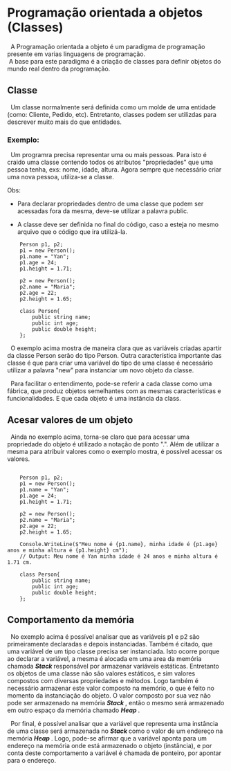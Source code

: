 # Programação orientada a objetos (Classes)

&nbsp; A Programação orientada a objeto é um paradigma de programação presente em varias linguagens de programação.<br>
&nbsp;A base para este paradigma é a criação de classes para definir objetos do mundo real dentro da programação.

## Classe

&nbsp; Um classe normalmente será definida como um molde de uma entidade (como: Cliente, Pedido, etc). Entretanto, classes podem ser utilizdas para descrever muito mais do que entidades. <br>

### Exemplo:

&nbsp; Um programra precisa representar  uma ou mais pessoas. Para isto é craido uma classe contendo todos os atributos "propriedades" que uma pessoa tenha, exs: nome, idade, altura. Agora sempre que necessário criar uma nova pessoa, utiliza-se a classe.

Obs: <br> 
- Para declarar propriedades dentro de uma classe que podem ser acessadas fora da mesma, deve-se utilizar a palavra public. <br>

- A classe deve ser definida no final do código, caso a esteja no mesmo arquivo que o código que ira utilizá-la.

```
    Person p1, p2;
    p1 = new Person();
    p1.name = "Yan";
    p1.age = 24;
    p1.height = 1.71;

    p2 = new Person();
    p2.name = "Maria";
    p2.age = 22;
    p2.height = 1.65;

    class Person{
        public string name;
        public int age;
        public double height;
    };

```

&nbsp; O exemplo acima mostra de maneira clara que as variáveis criadas apartir da classe Person serão do tipo Person. Outra característica importante das classe é que para criar uma variável do tipo de uma classe é necessário utilizar a palavra "new" para instanciar um novo objeto da classe. <br>

&nbsp; Para facilitar o entendimento, pode-se referir a cada classe como uma fábrica, que produz objetos semelhantes com as mesmas características e funcionalidades. E que cada objeto é uma instância da class.<br>

## Acesar valores de um objeto

&nbsp; Ainda no exemplo acima, torna-se claro que para acessar uma propriedade do objeto é utilizado a notação de ponto ".". Além de utilizar a mesma para atribuir valores como o exemplo mostra, é possível acessar os valores.

```

    Person p1, p2;
    p1 = new Person();
    p1.name = "Yan";
    p1.age = 24;
    p1.height = 1.71;

    p2 = new Person();
    p2.name = "Maria";
    p2.age = 22;
    p2.height = 1.65;

    Console.WriteLine($"Meu nome é {p1.name}, minha idade é {p1.age} anos e minha altura é {p1.height} cm");
    // Output: Meu nome é Yan minha idade é 24 anos e minha altura é 1.71 cm.

    class Person{
        public string name;
        public int age;
        public double height;
    };

```

## Comportamento da memória

&nbsp; No exemplo acima é possível analisar que as variáveis p1 e p2 são primeiramente declaradas e depois instanciadas. Também é citado, que uma variável de um tipo classe precisa ser instanciada. Isto ocorre porque ao declarar a variável, a mesma é alocada em uma area da memória chamada <strong> <i> Stack </i> </strong> responsável por armazenar variáveis estáticas. Entretanto os objetos de uma classe não são valores estáticos, e sim valores compostos com diversas propriedades e métodos. Logo também é necessário armazenar este valor composto na memório, o que é feito no momento da instanciação do objeto. O valor composto por sua vez não pode ser armazenado na memória <strong> <i> Stack </i> </strong>, então o mesmo será armazenado em outro espaço da memória chamado <strong> <i> Heap </i> </strong>. <br>

&nbsp; Por final, é possível analisar que a variável que representa uma instância de uma classe será armazenada no <strong> <i> Stack </i> </strong> como o valor de um endereço na memória <strong> <i> Heap </i> </strong>. Logo, pode-se afirmar que a variável aponta para um endereço na memória onde está armazenado o objeto (instância), e por conta deste comportamento a variável é chamada de ponteiro, por apontar para o endereço.

